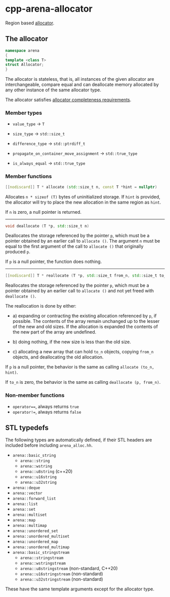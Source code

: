 # cpp-arena-allocator

Region based [allocator](https://en.cppreference.com/w/cpp/named_req/Allocator).

## The allocator

```cpp
namespace arena
{
template <class T>
struct Allocator;
}
```

The allocator is stateless, that is, all instances of the given allocator are interchangeable, compare equal and can deallocate memory allocated by any other instance of the same allocator type.

The allocator satisfies [allocator completeness requirements](https://en.cppreference.com/w/cpp/named_req/Allocator#Allocator_completeness_requirements).

### Member types

- `value_type` -> `T`
- `size_type` -> `std::size_t`
- `difference_type` -> `std::ptrdiff_t`

- `propagate_on_container_move_assignment` -> `std::true_type`
- `is_always_equal` -> `std::true_type`

### Member functions

```cpp
[[nodiscard]] T * allocate (std::size_t n, const T *hint = nullptr)
```

Allocates `n * sizeof (T)` bytes of uninitialized storage.
If `hint` is provided, the allocator will try to place the new allocation in the same region as `hint`.

If `n` is zero, a null pointer is returned.

---

```cpp
void deallocate (T *p, std::size_t n)
```

Deallocates the storage referenced by the pointer `p`, which must be a pointer obtained by an earlier call to `allocate ()`.
The argument `n` must be equal to the first argument of the call to `allocate ()` that originally produced `p`.

If `p` is a null pointer, the function does nothing.

---

```cpp
[[nodiscard]] T * reallocate (T *p, std::size_t from_n, std::size_t to_n, const T *hint = nullptr)
```

Reallocates the storage referenced by the pointer `p`, which must be a pointer obtained by an earlier call to `allocate ()` and not yet freed with `deallocate ()`.

The reallocation is done by either:

- a) expanding or contracting the existing allocation referenced by `p`, if possible.
  The contents of the array remain unchanged up to the lesser of the new and old sizes.
  If the allocation is expanded the contents of the new part of the array are undefined.

- b) doing nothing, if the new size is less than the old size.

- c) allocating a new array that can hold `to_n` objects, copying `from_n` objects, and deallocating the old allocation.

If `p` is a null pointer, the behavior is the same as calling `allocate (to_n, hint)`.

If `to_n` is zero, the behavior is the same as calling `deallocate (p, from_n)`.

### Non-member functions

- `operator==`, always returns `true`
- `operator!=`, always returns `false`

## STL typedefs

The following types are automatically defined, if their STL headers are included before including `arena_alloc.hh`.

- `arena::basic_string`
  - `arena::string`
  - `arena::wstring`
  - `arena::u8string` (c++20)
  - `arena::u16string`
  - `arena::u32string`
- `arena::deque`
- `arena::vector`
- `arena::forward_list`
- `arena::list`
- `arena::set`
- `arena::multiset`
- `arena::map`
- `arena::multimap`
- `arena::unordered_set`
- `arena::unordered_multiset`
- `arena::unordered_map`
- `arena::unordered_multimap`
- `arena::basic_stringstream`
  - `arena::stringstream`
  - `arena::wstringstream`
  - `arena::u8stringstream` (non-standard, C++20)
  - `arena::u16stringstream` (non-standard)
  - `arena::u32stringstream` (non-standard)

These have the same template arguments except for the allocator type.

